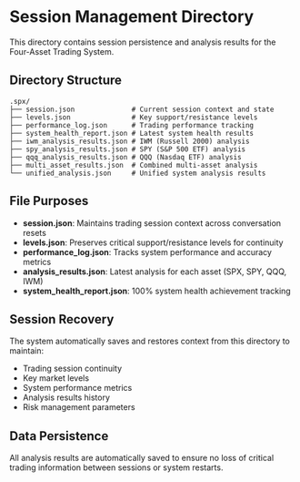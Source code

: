 # Session Management Directory

This directory contains session persistence and analysis results for the Four-Asset Trading System.

## Directory Structure

```
.spx/
├── session.json              # Current session context and state
├── levels.json               # Key support/resistance levels
├── performance_log.json      # Trading performance tracking
├── system_health_report.json # Latest system health results
├── iwm_analysis_results.json # IWM (Russell 2000) analysis
├── spy_analysis_results.json # SPY (S&P 500 ETF) analysis
├── qqq_analysis_results.json # QQQ (Nasdaq ETF) analysis
├── multi_asset_results.json  # Combined multi-asset analysis
└── unified_analysis.json     # Unified system analysis results
```

## File Purposes

- **session.json**: Maintains trading session context across conversation resets
- **levels.json**: Preserves critical support/resistance levels for continuity
- **performance_log.json**: Tracks system performance and accuracy metrics
- **analysis_results.json**: Latest analysis for each asset (SPX, SPY, QQQ, IWM)
- **system_health_report.json**: 100% system health achievement tracking

## Session Recovery

The system automatically saves and restores context from this directory to maintain:
- Trading session continuity
- Key market levels
- System performance metrics
- Analysis results history
- Risk management parameters

## Data Persistence

All analysis results are automatically saved to ensure no loss of critical trading information between sessions or system restarts.